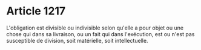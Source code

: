 # Article 1217

L'obligation est divisible ou indivisible selon qu'elle a pour objet ou une chose qui dans sa livraison, ou un fait qui dans l'exécution, est ou n'est pas susceptible de division, soit matérielle, soit intellectuelle.
